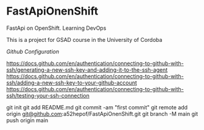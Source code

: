 # FastApiOnenShift
FastApi on OpenShift. Learning DevOps

This is a project for GSAD course in the University of Cordoba


*Github Configuration*

https://docs.github.com/en/authentication/connecting-to-github-with-ssh/generating-a-new-ssh-key-and-adding-it-to-the-ssh-agent
https://docs.github.com/en/authentication/connecting-to-github-with-ssh/adding-a-new-ssh-key-to-your-github-account
https://docs.github.com/en/authentication/connecting-to-github-with-ssh/testing-your-ssh-connection



git init
git add README.md
git commit -am "first commit"
git remote add origin git@github.com:a52hepof/FastApiOnenShift.git
git branch -M main
git push origin main

